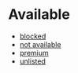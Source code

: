 Available
=========

- [blocked](https://youtu.be/by312WRuwfQ)
- [not available](https://youtu.be/B2zfFK34dII)
- [premium](https://youtu.be/O_WNbnIk0Kk)
- [unlisted](https://youtu.be/k7h4sdyQMyo)
